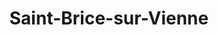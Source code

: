 ---
title: Saint-Brice-sur-Vienne
url: /saint-brice-sur-vienne/
latitude: 45.879
longitude: 0.953
---